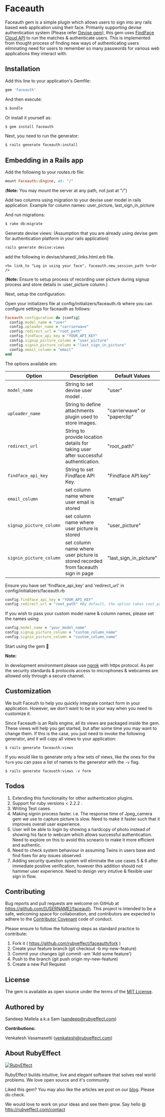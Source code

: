 # Faceauth
Faceauth gem is a simple plugin which allows users to sign into any rails based web application using their face. Primarily supporting devise authentication system (Please refer [Devise gem](https://github.com/plataformatec/devise)), this gem uses [FindFace Cloud API](https://findface.pro/en/) to run the matches & authenticate users. This is implemented from thought process of finding new ways of authenticating users eliminating need for users to remember so many passwords for various web applications they interact with.  

## Installation
Add this line to your application's Gemfile:

```ruby
gem 'faceauth'
```

And then execute:
```bash
$ bundle
```

Or install it yourself as:
```bash
$ gem install faceauth
```

Next, you need to run the generator:
```bash
$ rails generate faceauth:install
```


## Embedding in a Rails app

Add the following to your routes.rb file:

``` ruby
mount Faceauth::Engine, at: "/"
```

(**Note:** You may mount the server at any path, not just at "/")

Add two columns using migration to your devise user model in rails application. Example for column names: user_picture, last_sign_in_picture

And run migrations:

```bash
$ rake db:migrate
```

Generate devise views: (Assumption that you are already using devise gem for authentication platform in your rails application)

```bash
rails generate devise:views
```

add the following in devise/shared/_links.html.erb file.

``` erb
<%= link_to "Log in using your face", faceauth.new_session_path %><br />
```
(**Note:** Ensure to setup process of recording user picture during signup process and store details in :user_picture column.)

Next, setup the configuration:

Open your initializers file at config/initializers/faceauth.rb where you can configure settings for faceauth as follows:

```ruby
Faceauth.configuration do |config|
  config.model_name = "user"
  config.uploader_name = "carrierwave"
  config.redirect_url = "root_path"
  config.findface_api_key = "YOUR_API_KEY"
  config.signup_picture_column = "user_picture"
  config.signin_picture_column = "last_sign_in_picture"
  config.email_column = "email"
end 
```

The options available are:

| Option                    | Description                                                                         | Default Values                              |
| -----------------         | -------------------------------                                                     | --------------------------------            |
| `model_name`              | String to set devise user model .                                                   | "user"                                      |
| `uploader_name`           | String to define attachments plugin used to store images.                           | "carrierwave" or "paperclip"                |
| `redirect_url`            | String to provide location details for taking user after successful authentication. | "root_path"                                 |
| `findface_api_key`        | String to set Findface API Key.                                                     | "Findface API key"                          |
| `email_column`            | set column name where user email is stored                                          | "email"                                     |
| `signup_picture_column`   | set column name where user picture is stored                                        | "user_picture"                              |
| `signin_picture_column`   | set column name where user picture is stored recorded from faceauth sign in page    | "last_sign_in_picture"                      |


Ensure you have set 'findface_api_key' and 'redirect_url' in config/initializers/faceauth.rb

```ruby
config.findface_api_key = "YOUR_API_KEY"
config.redirect_url = "root_path" #By default, the option takes root_path of your rails application. 
```
If you wish to pass your custom model name & column names, please set the names using

```ruby
config.model_name = "your_model_name" 
config.signup_picture_column = "custom_column_name"
config.signin_picture_column = "custom_column_name"                                  
```

Start using the gem 🙂


**Note:**

In development environment please use [ngrok](https://ngrok.com/) with https protocol. As per the security standards & protocols access to microphones & webcames are allowed only through a secure channel.

## Customization

We built Faceuth to help you quickly integrate contact form in your application. However, we don't want to be in your way when you need to customize it.

Since Faceauth is an Rails engine, all its views are packaged inside the gem. These views will help you get started, but after some time you may want to change them. If this is the case, you just need to invoke the following generator, and it will copy all views to your application:

```console
$ rails generate faceauth:views
```

If you would like to generate only a few sets of views, like the ones for the `form`
you can pass a list of names to the generator with the `-v` flag.

```console
$ rails generate faceuath:views -v form
```

## Todos

1. Extending this functionality for other authentication plugins.
2. Support for ruby versions < 2.2.2 .
3. Writing Test cases.
4. Making signin process faster. i.e. The response time of Jpeg_camera gem we use to capture picture is slow. Need to make it faster such that it improves overall user experience. 
5. User will be able to login by showing a hardcopy of photo instead of showing his face to webcam which allows successful authentication. Need to explore on this to avoid this scneario to make it more efficient and authentic. 
6. Need to check system behaviour in assuming Twins in users base and find fixes for any issues observed.
7. Adding security question system will eliminate the use cases 5 & 6 after immediate positive verification, however this addition should not hammer user experience. Need to design very intutive & flexible user sign in flow. 
  

## Contributing

Bug reports and pull requests are welcome on GitHub at https://github.com/[USERNAME]/faceauth. This project is intended to be a safe, welcoming space for collaboration, and contributors are expected to adhere to the [Contributor Covenant](http://contributor-covenant.org) code of conduct.

Please ensure to follow the following steps as standard practice to contribute:

1. Fork it ( https://github.com/rubyeffect/faceauth/fork )
2. Create your feature branch (git checkout -b my-new-feature)
3. Commit your changes (git commit -am 'Add some feature')
4. Push to the branch (git push origin my-new-feature)
5. Create a new Pull Request


## License

The gem is available as open source under the terms of the [MIT License](http://opensource.org/licenses/MIT).

## Authored by

Sandeep Mallela a.k.a Sam (sandeep@rubyeffect.com)

**Contributions:**

Venkatesh Vasamasetti (venkatesh@rubyeffect.com)

## About RubyEffect

<a href="http://www.rubyeffect.com" target="_blank">
  <img src="http://blog.rubyeffect.com/wp-content/uploads/2015/05/cropped-re_original_logo.png" alt="RubyEffect">
</a>

RubyEffect builds intuitive, live and elegant software that solves real world problems. We love open source and it's community.

Liked this gem? You may also like the articles we post on our [blog](http://blog.rubyeffect.com). Please do check.

We would love to work on your ideas and see them grow. Say hello @ http://rubyeffect.com/contact
